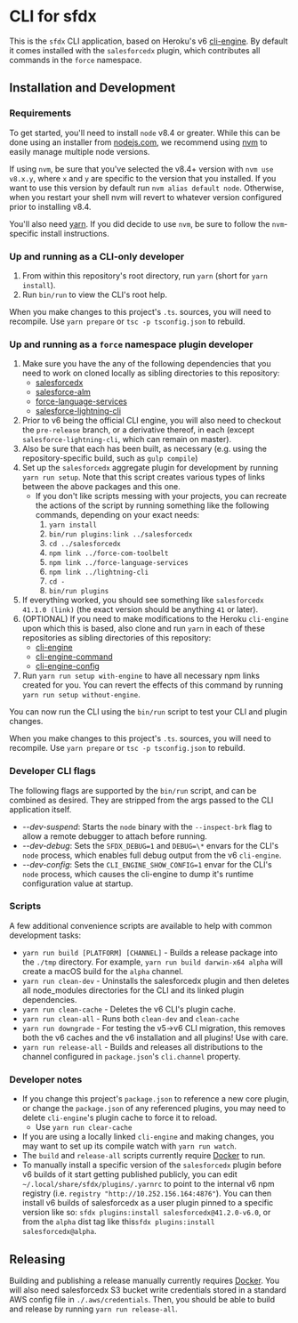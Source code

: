 # CLI for sfdx

This is the `sfdx` CLI application, based on Heroku's v6
[cli-engine](https://github.com/heroku/cli-engine).  By default it comes installed with the `salesforcedx` plugin, which contributes all commands in the `force` namespace.

## Installation and Development

### Requirements

To get started, you'll need to install `node` v8.4 or greater.  While this can be done using an installer from [nodejs.com](nodejs.com), we recommend using [nvm](https://github.com/creationix/nvm) to easily manage multiple node versions.

If using `nvm`, be sure that you've selected the v8.4+ version with `nvm use v8.x.y`, where `x` and `y` are specific to the version that you installed. If you want to use this version by default run `nvm alias default node`. Otherwise, when you restart your shell nvm will revert to whatever version configured prior to installing v8.4.

You'll also need [yarn](https://yarnpkg.com/en/docs/install).  If you did decide to use `nvm`, be sure to follow the `nvm`-specific install instructions.

### Up and running as a CLI-only developer

1. From within this repository's root directory, run `yarn` (short for `yarn install`).
1. Run `bin/run` to view the CLI's root help.

When you make changes to this project's `.ts`. sources, you will need to recompile.  Use `yarn prepare` or `tsc -p tsconfig.json` to rebuild.

### Up and running as a `force` namespace plugin developer

1. Make sure you have the any of the following dependencies that you need to work on cloned locally as sibling directories to this repository:
    * [salesforcedx](https://git.soma.salesforce.com/salesforcedx/salesforcedx)
    * [salesforce-alm](https://git.soma.salesforce.com/ALMSourceDrivenDev/force-com-toolbelt)
    * [force-language-services](https://git.soma.salesforce.com/DevTools/force-language-services)
    * [salesforce-lightning-cli](https://git.soma.salesforce.com/aura/lightning-cli)
1. Prior to v6 being the official CLI engine, you will also need to checkout the `pre-release` branch, or a derivative thereof, in each (except `salesforce-lightning-cli`, which can remain on master).
1. Also be sure that each has been built, as necessary (e.g. using the repository-specific build, such as `gulp compile`)
1. Set up the `salesforcedx` aggregate plugin for development by running `yarn run setup`.  Note that this script creates various types of links between the above packages and this one.
    * If you don't like scripts messing with your projects, you can recreate the actions of the script by running something like the following commands, depending on your exact needs:
        1. `yarn install`
        1. `bin/run plugins:link ../salesforcedx`
        1. `cd ../salesforcedx`
        1. `npm link ../force-com-toolbelt`
        1. `npm link ../force-language-services`
        1. `npm link ../lightning-cli`
        1. `cd -`
        1. `bin/run plugins`
1. If everything worked, you should see something like `salesforcedx 41.1.0 (link)` (the exact version should be anything `41` or later).
1. (OPTIONAL) If you need to make modifications to the Heroku `cli-engine` upon which this is based, also clone and run `yarn` in each of these repositories as sibling directories of this repository:
    * [cli-engine](https://github.com/heroku/cli-engine)
    * [cli-engine-command](https://github.com/heroku/cli-engine-command)
    * [cli-engine-config](https://github.com/heroku/cli-engine-config)
1. Run `yarn run setup with-engine` to have all necessary npm links created for you.  You can revert the effects of this command by running `yarn run setup without-engine`.

You can now run the CLI using the `bin/run` script to test your CLI and plugin changes.

When you make changes to this project's `.ts`. sources, you will need to recompile.  Use `yarn prepare` or `tsc -p tsconfig.json` to rebuild.

### Developer CLI flags

The following flags are supported by the `bin/run` script, and can be combined as desired.  They are stripped from the args passed to the CLI application itself.

* *--dev-suspend*: Starts the `node` binary with the `--inspect-brk` flag to allow a remote debugger to attach before running.
* *--dev-debug*: Sets the `SFDX_DEBUG=1` and `DEBUG=\*` envars for the CLI's `node` process, which enables full debug output from the v6 `cli-engine`.
* *--dev-config*: Sets the `CLI_ENGINE_SHOW_CONFIG=1` envar for the CLI's `node` process, which causes the cli-engine to dump it's runtime configuration value at startup.

### Scripts

A few additional convenience scripts are available to help with common development tasks:

* `yarn run build [PLATFORM] [CHANNEL]` - Builds a release package into the `./tmp` directory.  For example, `yarn run build darwin-x64 alpha` will create a macOS build for the `alpha` channel.
* `yarn run clean-dev` - Uninstalls the salesforcedx plugin and then deletes all node\_modules directories for the CLI and its linked plugin dependencies.
* `yarn run clean-cache` - Deletes the v6 CLI's plugin cache.
* `yarn run clean-all` - Runs both `clean-dev` and `clean-cache`
* `yarn run downgrade` - For testing the v5-\>v6 CLI migration, this removes both the v6 caches and the v6 installation and all plugins!  Use with care.
* `yarn run release-all` - Builds and releases all distributions to the channel configured in `package.json`'s `cli.channel` property.

### Developer notes

* If you change this project's `package.json` to reference a new core plugin, or change the `package.json` of any referenced plugins, you may need to delete `cli-engine`'s plugin cache to force it to reload.
    * Use `yarn run clear-cache`
* If you are using a locally linked `cli-engine` and making changes, you may want to set up its compile watch with `yarn run watch`.
* The `build` and `release-all` scripts currently require [Docker](https://www.docker.com/get-docker) to run.
* To manually install a specific version of the `salesforcedx` plugin before v6 builds of it start getting published publicly, you can edit `~/.local/share/sfdx/plugins/.yarnrc` to point to the internal v6 npm registry (i.e. `registry "http://10.252.156.164:4876"`).  You can then install v6 builds of salesforcedx as a user plugin pinned to a specific version like so: `sfdx plugins:install salesforcedx@41.2.0-v6.0`, or from the `alpha` dist tag like this`sfdx plugins:install salesforcedx@alpha`.

## Releasing

Building and publishing a release manually currently requires [Docker](https://www.docker.com/get-docker).  You will also need salesforcedx S3 bucket write credentials stored in a standard AWS config file in `./.aws/credentials`.  Then, you should be able to build and release by running `yarn run release-all`.
